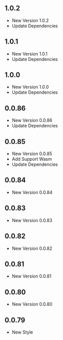 ## 1.0.2

- New Version 1.0.2
- Update Dependencies
## 1.0.1

- New Version 1.0.1
- Update Dependencies
## 1.0.0

- New Version 1.0.0
- Update Dependencies
## 0.0.86

- New Version 0.0.86
- Update Dependencies
## 0.0.85

- New Version 0.0.85
- Add Support Wasm
- Update Dependencies
## 0.0.84

- New Version 0.0.84


## 0.0.83

- New Version 0.0.83


## 0.0.82

- New Version 0.0.82


## 0.0.81

- New Version 0.0.81


## 0.0.80

- New Version 0.0.80


## 0.0.79

- New Style